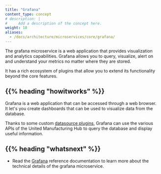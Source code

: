 ```yaml
---
title: "Grafana"
content_type: concept
# description: |
#     Add a description of the concept here.
weight: 10
aliases:
  - /docs/architecture/microservices/core/grafana/
---
```


<!-- overview -->

The grafana microservice is a web application that provides visualization and
analytics capabilities. Grafana allows you to query, visualize, alert on and
understand your metrics no matter where they are stored.

It has a rich ecosystem of plugins that allow you to extend its functionality
beyond the core features.

<!-- body -->

## {{% heading "howitworks" %}}

Grafana is a web application that can be accessed through a web browser. It
let's you create dashboards that can be used to visualize data from the database.

Thanks to some custom [datasource plugins](/docs/architecture/microservices/grafana-plugins/),
Grafana can use the various APIs of the United Manufacturing Hub to query the
database and display useful information.

<!-- Optional section; add links to information related to this topic. -->

## {{% heading "whatsnext" %}}

- Read the [Grafana](/docs/reference/microservices/grafana/) reference documentation
  to learn more about the technical details of the grafana microservice.
